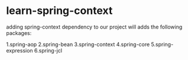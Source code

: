 # learn-spring-context
adding spring-context dependency to our project will adds the following packages:

1.spring-aop
2.spring-bean
3.spring-context
4.spring-core
5.spring-expression
6.spring-jcl

